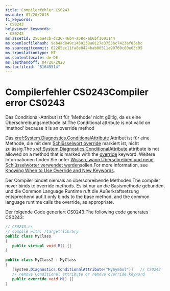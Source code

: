 ```yaml
---
title: Compilerfehler CS0243
ms.date: 07/20/2015
f1_keywords:
- CS0243
helpviewer_keywords:
- CS0243
ms.assetid: 2506e4cb-dc26-46b4-a58c-ab6bf1601144
ms.openlocfilehash: 9eb4ad849c1450238a8127e3753bc7423ef85ebc
ms.sourcegitcommit: 62285ec11fa8e8424bab00511a90760c60e63c95
ms.translationtype: MT
ms.contentlocale: de-DE
ms.lasthandoff: 04/20/2020
ms.locfileid: "81645514"
---
```

# <a name="compiler-error-cs0243"></a><span data-ttu-id="dd1c7-102">Compilerfehler CS0243</span><span class="sxs-lookup"><span data-stu-id="dd1c7-102">Compiler error CS0243</span></span>

<span data-ttu-id="dd1c7-103">Das Conditional-Attribut ist für 'Methode' nicht gültig, da es eine Überschreibungsmethode ist.</span><span class="sxs-lookup"><span data-stu-id="dd1c7-103">The Conditional attribute is not valid on 'method' because it is an override method</span></span>  
  
<span data-ttu-id="dd1c7-104">Das <xref:System.Diagnostics.ConditionalAttribute> Attribut ist für eine Methode, die mit dem [Schlüsselwort override](../language-reference/keywords/override.md) markiert ist, nicht zulässig.</span><span class="sxs-lookup"><span data-stu-id="dd1c7-104">The <xref:System.Diagnostics.ConditionalAttribute> attribute is not allowed on a method that is marked with the [override](../language-reference/keywords/override.md) keyword.</span></span> <span data-ttu-id="dd1c7-105">Weitere Informationen finden Sie unter [Wissen, wann Überschreiben und neue Schlüsselwörter verwendet werden](../programming-guide/classes-and-structs/knowing-when-to-use-override-and-new-keywords.md)sollen.</span><span class="sxs-lookup"><span data-stu-id="dd1c7-105">For more information, see [Knowing When to Use Override and New Keywords](../programming-guide/classes-and-structs/knowing-when-to-use-override-and-new-keywords.md).</span></span>  
  
<span data-ttu-id="dd1c7-106">Der Compiler bindet niemals an überschreibende Methoden.</span><span class="sxs-lookup"><span data-stu-id="dd1c7-106">The compiler never binds to override methods.</span></span> <span data-ttu-id="dd1c7-107">Es ist nur an die Basismethode gebunden, und die Common Language Runtime ruft die Außerkraftsetzung entsprechend auf.</span><span class="sxs-lookup"><span data-stu-id="dd1c7-107">It only binds to the base method, and the common language runtime calls the override, as appropriate.</span></span>  
  
<span data-ttu-id="dd1c7-108">Der folgende Code generiert CS0243:</span><span class="sxs-lookup"><span data-stu-id="dd1c7-108">The following code generates CS0243:</span></span>  

```csharp
// CS0243.cs  
// compile with: /target:library  
public class MyClass  
{  
   public virtual void M() {}  
}  
  
public class MyClass2 : MyClass  
{  
   [System.Diagnostics.ConditionalAttribute("MySymbol")]   // CS0243  
   // remove Conditional attribute or remove override keyword  
   public override void M() {}  
}  
```
